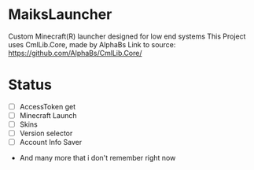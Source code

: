 # MaiksLauncher
Custom Minecraft(R) launcher designed for low end systems
This Project uses CmlLib.Core, made by AlphaBs
Link to source: https://github.com/AlphaBs/CmlLib.Core/

# Status

 - [ ] AccessToken get 
 - [ ] Minecraft Launch
 - [ ] Skins
 - [ ] Version selector
 - [ ] Account Info Saver
- And many more that i don't remember right now
